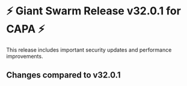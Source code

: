 # :zap: Giant Swarm Release v32.0.1 for CAPA :zap:

This release includes important security updates and performance improvements.

## Changes compared to v32.0.1


